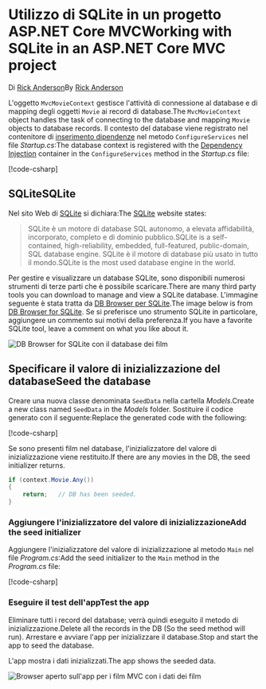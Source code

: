 # <a name="working-with-sqlite-in-an-aspnet-core-mvc-project"></a><span data-ttu-id="b50e8-101">Utilizzo di SQLite in un progetto ASP.NET Core MVC</span><span class="sxs-lookup"><span data-stu-id="b50e8-101">Working with SQLite in an ASP.NET Core MVC project</span></span>

<span data-ttu-id="b50e8-102">Di [Rick Anderson](https://twitter.com/RickAndMSFT)</span><span class="sxs-lookup"><span data-stu-id="b50e8-102">By [Rick Anderson](https://twitter.com/RickAndMSFT)</span></span>

<span data-ttu-id="b50e8-103">L'oggetto `MvcMovieContext` gestisce l'attività di connessione al database e di mapping degli oggetti `Movie` ai record di database.</span><span class="sxs-lookup"><span data-stu-id="b50e8-103">The `MvcMovieContext` object handles the task of connecting to the database and mapping `Movie` objects to database records.</span></span> <span data-ttu-id="b50e8-104">Il contesto del database viene registrato nel contenitore di [inserimento dipendenze](xref:fundamentals/dependency-injection) nel metodo `ConfigureServices` nel file *Startup.cs*:</span><span class="sxs-lookup"><span data-stu-id="b50e8-104">The database context is registered with the [Dependency Injection](xref:fundamentals/dependency-injection) container in the `ConfigureServices` method in the *Startup.cs* file:</span></span>

[!code-csharp[](../../tutorials/first-mvc-app-xplat/start-mvc/sample/MvcMovie/Startup.cs?name=snippet2&highlight=6-8)]

## <a name="sqlite"></a><span data-ttu-id="b50e8-105">SQLite</span><span class="sxs-lookup"><span data-stu-id="b50e8-105">SQLite</span></span>

<span data-ttu-id="b50e8-106">Nel sito Web di [SQLite](https://www.sqlite.org/) si dichiara:</span><span class="sxs-lookup"><span data-stu-id="b50e8-106">The [SQLite](https://www.sqlite.org/) website states:</span></span>

> <span data-ttu-id="b50e8-107">SQLite è un motore di database SQL autonomo, a elevata affidabilità, incorporato, completo e di dominio pubblico.</span><span class="sxs-lookup"><span data-stu-id="b50e8-107">SQLite is a self-contained, high-reliability, embedded, full-featured, public-domain, SQL database engine.</span></span> <span data-ttu-id="b50e8-108">SQLite è il motore di database più usato in tutto il mondo.</span><span class="sxs-lookup"><span data-stu-id="b50e8-108">SQLite is the most used database engine in the world.</span></span>

<span data-ttu-id="b50e8-109">Per gestire e visualizzare un database SQLite, sono disponibili numerosi strumenti di terze parti che è possibile scaricare.</span><span class="sxs-lookup"><span data-stu-id="b50e8-109">There are many third party tools you can download to manage and view a SQLite database.</span></span> <span data-ttu-id="b50e8-110">L'immagine seguente è stata tratta da [DB Browser per SQLite](http://sqlitebrowser.org/).</span><span class="sxs-lookup"><span data-stu-id="b50e8-110">The image below is from [DB Browser for SQLite](http://sqlitebrowser.org/).</span></span> <span data-ttu-id="b50e8-111">Se si preferisce uno strumento SQLite in particolare, aggiungere un commento sui motivi della preferenza.</span><span class="sxs-lookup"><span data-stu-id="b50e8-111">If you have a favorite SQLite tool, leave a comment on what you like about it.</span></span>

![DB Browser for SQLite con il database dei film](../../tutorials/first-mvc-app-xplat/working-with-sql/_static/dbb.png)

## <a name="seed-the-database"></a><span data-ttu-id="b50e8-113">Specificare il valore di inizializzazione del database</span><span class="sxs-lookup"><span data-stu-id="b50e8-113">Seed the database</span></span>

<span data-ttu-id="b50e8-114">Creare una nuova classe denominata `SeedData` nella cartella *Models*.</span><span class="sxs-lookup"><span data-stu-id="b50e8-114">Create a new class named `SeedData` in the *Models* folder.</span></span> <span data-ttu-id="b50e8-115">Sostituire il codice generato con il seguente:</span><span class="sxs-lookup"><span data-stu-id="b50e8-115">Replace the generated code with the following:</span></span>

[!code-csharp[](../../tutorials/first-mvc-app/start-mvc/sample/MvcMovie/Models/SeedData.cs?name=snippet_1)]

<span data-ttu-id="b50e8-116">Se sono presenti film nel database, l'inizializzatore del valore di inizializzazione viene restituito.</span><span class="sxs-lookup"><span data-stu-id="b50e8-116">If there are any movies in the DB, the seed initializer returns.</span></span>

```csharp
if (context.Movie.Any())
{
    return;   // DB has been seeded.
}
```

<a name="si"></a>
### <a name="add-the-seed-initializer"></a><span data-ttu-id="b50e8-117">Aggiungere l'inizializzatore del valore di inizializzazione</span><span class="sxs-lookup"><span data-stu-id="b50e8-117">Add the seed initializer</span></span>

<span data-ttu-id="b50e8-118">Aggiungere l'inizializzatore del valore di inizializzazione al metodo `Main` nel file *Program.cs*:</span><span class="sxs-lookup"><span data-stu-id="b50e8-118">Add the seed initializer to the `Main` method in the *Program.cs* file:</span></span>

[!code-csharp[](../../tutorials/first-mvc-app/start-mvc/sample/MvcMovie/Program.cs?highlight=6,16-32)]

### <a name="test-the-app"></a><span data-ttu-id="b50e8-119">Eseguire il test dell'app</span><span class="sxs-lookup"><span data-stu-id="b50e8-119">Test the app</span></span>

<span data-ttu-id="b50e8-120">Eliminare tutti i record del database; verrà quindi eseguito il metodo di inizializzazione.</span><span class="sxs-lookup"><span data-stu-id="b50e8-120">Delete all the records in the DB (So the seed method will run).</span></span> <span data-ttu-id="b50e8-121">Arrestare e avviare l'app per inizializzare il database.</span><span class="sxs-lookup"><span data-stu-id="b50e8-121">Stop and start the app to seed the database.</span></span>
   
<span data-ttu-id="b50e8-122">L'app mostra i dati inizializzati.</span><span class="sxs-lookup"><span data-stu-id="b50e8-122">The app shows the seeded data.</span></span>

![Browser aperto sull'app per i film MVC con i dati dei film](../../tutorials/first-mvc-app/working-with-sql/_static/m55.png)

